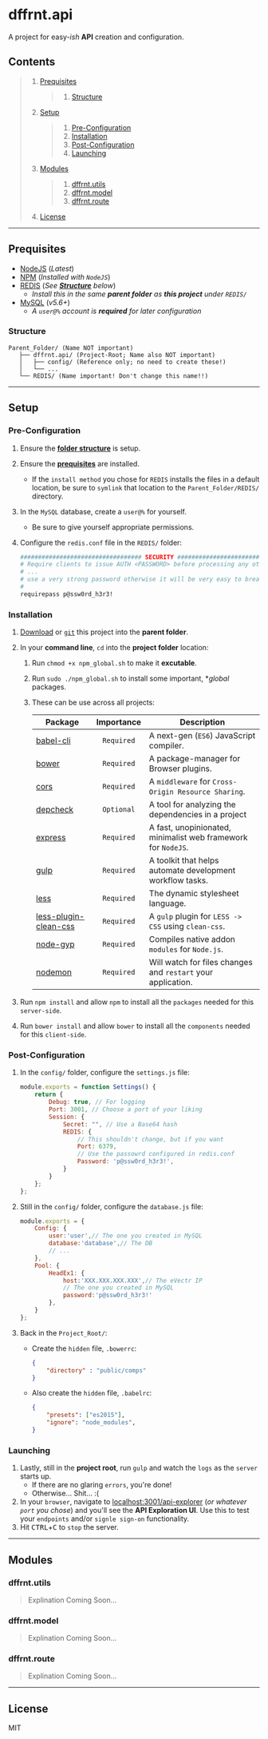 # dffrnt.api
A project for easy-_ish_ **API** creation and configuration.

## Contents

> 1. [Prequisites](#prequisites)
>    > 1. [Structure](#structure)
> 1. [Setup](#setup)
>    > 1. [Pre-Configuration](#pre-configuration)
>    > 1. [Installation](#installation)
>    > 1. [Post-Configuration](#post-configuration)
>    > 1. [Launching](#launching)
> 1. [Modules](#modules)
>    > 1. [dffrnt.utils](#dffrntutils)
>    > 1. [dffrnt.model](#dffrntmodel)
>    > 1. [dffrnt.route](#dffrntroute)
> 1. [License](#license)

---
## Prequisites
* [NodeJS](https://nodejs.org/en/) (_Latest_)
* [NPM](https://nodejs.org/en/) (_Installed with `NodeJS`_)
* [REDIS](https://redis.io/download) (_See **[Structure](#structure)** below_)
  * _Install this in the same **parent folder** as **this project** under `REDIS/`_
* [MySQL](https://dev.mysql.com/downloads/mysql/) (_v5.6+_)
  * _A `user@%` account is **required** for later configuration_
  
### Structure

```
Parent_Folder/ (Name NOT important)
   ├── dffrnt.api/ (Project-Root; Name also NOT important)
   │   ├── config/ (Reference only; no need to create these!)
   │   └── ...
   └── REDIS/ (Name important! Don't change this name!!)
```

---
## Setup

### Pre-Configuration
1. Ensure the **[folder structure](#structure)** is setup.
1. Ensure the **[prequisites](#prequisites)** are installed.
   * If the `install method` you chose for `REDIS` installs the files in a default location, be sure to `symlink` that location to the `Parent_Folder/REDIS/` directory.
1. In the `MySQL` database, create a `user@%` for yourself.
   * Be sure to give yourself appropriate permissions.
1. Configure the `redis.conf` file in the `REDIS/` folder:

   ```bash
   ################################## SECURITY ###################################
   # Require clients to issue AUTH <PASSWORD> before processing any other
   # ...
   # use a very strong password otherwise it will be very easy to break.
   #
   requirepass p@ssw0rd_h3r3!
   ```

### Installation
1. [Download](https://github.com/LeShaunJ/dffrnt.api/archive/master.zip) or [`git`](https://github.com/LeShaunJ/dffrnt.api.git) this project into the **parent folder**.
1. In your **command line**, `cd` into the **project folder** location:
   1. Run `chmod +x npm_global.sh` to make it **excutable**.
   1. Run `sudo ./npm_global.sh` to install some important, **global* packages.
   1. These can be use across all projects:

      | Package | Importance | Description |
      | --- | :---: | --- |
      | [babel-cli](https://www.npmjs.com/package/babel-cli) |  `Required`  | A next-gen (`ES6`) JavaScript compiler. |
      | [bower](https://www.npmjs.com/package/bower) |  `Required`  | A package-manager for Browser plugins. |
      | [cors](https://www.npmjs.com/package/cors) |  `Required`  | A `middleware` for `Cross-Origin Resource Sharing`. |
      | [depcheck](https://www.npmjs.com/package/depcheck) |  `Optional`  | A tool for analyzing the dependencies in a project |
      | [express](https://www.npmjs.com/package/express) |  `Required`  | A fast, unopinionated, minimalist web framework for `NodeJS`. |
      | [gulp](https://www.npmjs.com/package/gulp) |  `Required`  | A toolkit that helps automate development workflow tasks. |
      | [less](https://www.npmjs.com/package/less) |  `Required`  | The dynamic stylesheet language. |
      | [less-plugin-clean-css](https://www.npmjs.com/package/less-plugin-clean-css) |  `Required`  | A `gulp` plugin for `LESS -> CSS` using `clean-css`. |
      | [node-gyp](https://www.npmjs.com/package/node-gyp) |  `Required`  | Compiles native addon `modules` for `Node.js`. |
      | [nodemon](https://www.npmjs.com/package/nodemon) |  `Required`  | Will watch for files changes and `restart` your application. |

1. Run `npm install` and allow `npm` to install all the `packages` needed for this `server-side`.
1. Run `bower install` and allow `bower` to install all the `components` needed for this `client-side`.

### Post-Configuration
1. In the `config/` folder, configure the `settings.js` file:

   ```javascript
   module.exports = function Settings() {
       return {
           Debug: true, // For logging
           Port: 3001, // Choose a port of your liking
           Session: {
               Secret: "", // Use a Base64 hash 
               REDIS: {
                   // This shouldn't change, but if you want
                   Port: 6379, 
                   // Use the passowrd configured in redis.conf
                   Password: 'p@ssw0rd_h3r3!',
               }
           }
       };  
   };
   ```
1. Still in the `config/` folder, configure the `database.js` file:
   
     ```javascript
     module.exports = {
         Config: {
             user:'user',// The one you created in MySQL
             database:'database',// The DB
             // ...
         },
         Pool: {
             HeadEx1: {
                 host:'XXX.XXX.XXX.XXX',// The eVectr IP
                 // The one you created in MySQL 
                 password:'p@ssw0rd_h3r3!' 
             },
         }
     };
     ```
1. Back in the `Project_Root/`: 
   * Create the `hidden` file, `.bowerrc`:
   
      ```json
      {
          "directory" : "public/comps"
      }
      ```
   * Also create the `hidden` file, `.babelrc`:
   
      ```json
      {
          "presets": ["es2015"],
          "ignore": "node_modules",
      }
      ```

### Launching
1. Lastly, still in the **project root**, run `gulp` and watch the `logs` as the `server` starts up.
   * If there are no glaring `errors`, you're done!
   * Otherwise... Shit... :(
1. In your `browser`, navigate to [localhost:3001/api-explorer](http://localhost:3001/api-explorer) (_or whatever `port` you chose_) and you'll see the **API Exploration UI**. Use this to test your `endpoints` and/or `signle sign-on` functionality.
1. Hit <kbd>CTRL</kbd>+<kbd>C</kbd> to `stop` the server.

---
## Modules

### dffrnt.utils
> Explination Coming Soon...

### dffrnt.model
> Explination Coming Soon...

### dffrnt.route
> Explination Coming Soon...

---
## License

MIT

